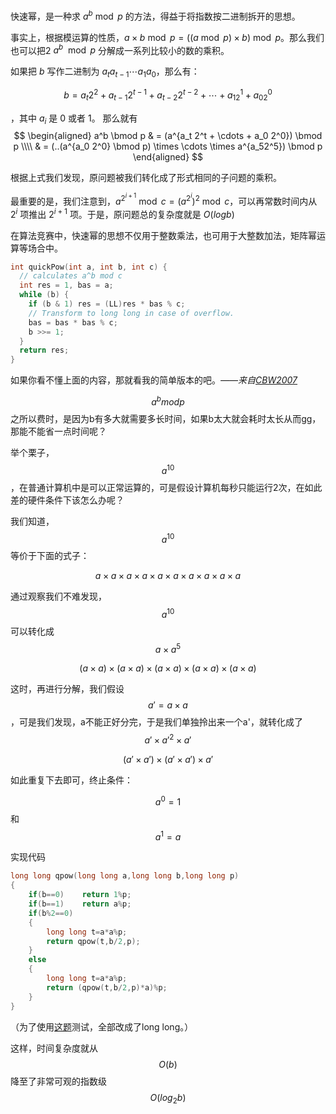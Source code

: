 快速幂，是一种求 $a^b \bmod p$ 的方法，得益于将指数按二进制拆开的思想。

事实上，根据模运算的性质，$a \times b \bmod p = ((a \bmod p) \times b) \bmod p$。那么我们也可以把2 $a^b \mod p$ 分解成一系列比较小的数的乘积。

如果把 $b$ 写作二进制为 $a_ta_{t-1} \cdots a_1a_0$，那么有：

$$
b = a_t2^2 + a_{t-1}2^{t-1} + a_{t-2}2^{t-2} + \cdots + a_12^1 + a_02^0
$$

，其中 $a_i$ 是 0 或者 1。
那么就有
$$
\begin{aligned}
a^b \bmod p & = (a^{a_t 2^t + \cdots + a_0 2^0}) \bmod p \\\\
& = (..(a^{a_0 2^0} \bmod p) \times \cdots \times a^{a_52^5}) \bmod p
\end{aligned}
$$

根据上式我们发现，原问题被我们转化成了形式相同的子问题的乘积。

最重要的是，我们注意到，$a^{2^{i+1}} \bmod c = (a^{2^i})^2 \bmod c$，可以再常数时间内从 $2^i$ 项推出 $2^{i+1}$ 项。于是，原问题总的复杂度就是 $O(logb)$

在算法竞赛中，快速幂的思想不仅用于整数乘法，也可用于大整数加法，矩阵幂运算等场合中。

```c++
int quickPow(int a, int b, int c) {
  // calculates a^b mod c
  int res = 1, bas = a;
  while (b) {
    if (b & 1) res = (LL)res * bas % c;
    // Transform to long long in case of overflow.
    bas = bas * bas % c;
    b >>= 1;
  }
  return res;
}
```



如果你看不懂上面的内容，那就看我的简单版本的吧。*——来自[CBW2007](https://github.com/CBW2007)*

$$a^b mod p$$ 之所以费时，是因为b有多大就需要多长时间，如果b太大就会耗时太长从而gg，那能不能省一点时间呢？

举个栗子，$$a^{10}$$ ，在普通计算机中是可以正常运算的，可是假设计算机每秒只能运行2次，在如此差的硬件条件下该怎么办呢？

我们知道，$$a^{10}$$等价于下面的式子：

$$a \times a \times a \times a \times a \times a \times a \times a \times a \times a$$

通过观察我们不难发现，$$a^{10}$$可以转化成$$a \times a^{5}$$

$$\left(a \times a \right) \times\left(a \times a \right) \times \left(a \times a \right) \times \left(a \times a \right) \times \left(a \times a \right)$$

这时，再进行分解，我们假设$$a' =a \times a $$，可是我们发现，a不能正好分完，于是我们单独拎出来一个a'，就转化成了$${a' \times a' }^{2} \times a'$$

$$\left (a' \times a'\right) \times\left (a' \times a'\right) \times a'$$

如此重复下去即可，终止条件：

$$a^0=1$$和$$a^1=a$$

实现代码

```c++
long long qpow(long long a,long long b,long long p)
{
	if(b==0)	return 1%p;
	if(b==1)	return a%p;
	if(b%2==0)
    {
		long long t=a*a%p;
		return qpow(t,b/2,p);
	}
    else 
    {
		long long t=a*a%p;
		return (qpow(t,b/2,p)*a)%p;
	}
}
```

（为了使用[这题](https://www.luogu.org/problemnew/show/P1226)测试，全部改成了long long。）

这样，时间复杂度就从$$O(b)$$降至了非常可观的指数级$$O(log_2b)$$
